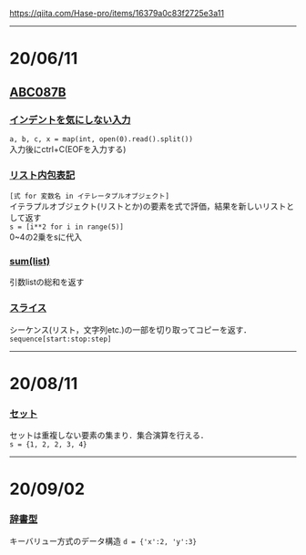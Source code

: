 https://qiita.com/Hase-pro/items/16379a0c83f2725e3a11

___
# 20/06/11
## [ABC087B](https://qiita.com/watyanabe164/items/f6236b4c8bbd90def964)

### [インデントを気にしない入力](https://qiita.com/kyuna/items/8ee8916c2f4e36321a1c)
`a, b, c, x = map(int, open(0).read().split())`  
入力後にctrl+C(EOFを入力する)

### [リスト内包表記](https://note.nkmk.me/python-list-comprehension/)  
`[式 for 変数名 in イテレータプルオブジェクト]`  
イテラプルオブジェクト(リストとか)の要素を式で評価，結果を新しいリストとして返す  
`s = [i**2 for i in range(5)]`  
0~4の2乗をsに代入

### [sum(list)](https://pycarnival.com/sum/)  
引数listの総和を返す

### [スライス](https://qiita.com/tanuk1647/items/276d2be36f5abb8ea52e)
シーケンス(リスト，文字列etc.)の一部を切り取ってコピーを返す．
`sequence[start:stop:step]`

___
# 20/08/11
### [セット](https://note.nkmk.me/python-set/)
セットは重複しない要素の集まり．集合演算を行える．  
`s = {1, 2, 2, 3, 4}`

___
# 20/09/02
### [辞書型](https://qiita.com/hz1_d/items/407dd13f90a8a4533d23)
キーバリュー方式のデータ構造
`d = {'x':2, 'y':3}`